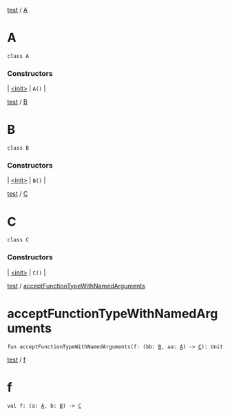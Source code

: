 <!-- File: test/-a/index.md -->
[test](../index.md) / [A](./index.md)

# A

`class A`

### Constructors

| [&lt;init&gt;](-init-.md) | `A()` |

<!-- File: test/-b/index.md -->
[test](../index.md) / [B](./index.md)

# B

`class B`

### Constructors

| [&lt;init&gt;](-init-.md) | `B()` |

<!-- File: test/-c/index.md -->
[test](../index.md) / [C](./index.md)

# C

`class C`

### Constructors

| [&lt;init&gt;](-init-.md) | `C()` |

<!-- File: test/accept-function-type-with-named-arguments.md -->
[test](index.md) / [acceptFunctionTypeWithNamedArguments](./accept-function-type-with-named-arguments.md)

# acceptFunctionTypeWithNamedArguments

`fun acceptFunctionTypeWithNamedArguments(f: (bb: `[`B`](-b/index.md)`, aa: `[`A`](-a/index.md)`) -> `[`C`](-c/index.md)`): Unit`
<!-- File: test/f.md -->
[test](index.md) / [f](./f.md)

# f

`val f: (a: `[`A`](-a/index.md)`, b: `[`B`](-b/index.md)`) -> `[`C`](-c/index.md)
